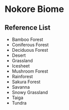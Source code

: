 # Nokore Biome

## Reference List

* Bamboo Forest
* Coniferous Forest
* Deciduous Forest
* Desert
* Grassland
* Icesheet
* Mushroom Forest
* Rainforest
* Sakura Forest
* Savanna
* Snowy Grassland
* Taiga
* Tundra
